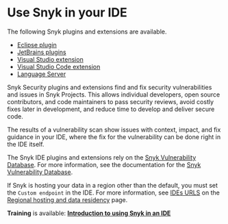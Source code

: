 # Use Snyk in your IDE

The following Snyk plugins and extensions are available.

* [Eclipse plugin](eclipse-plugin/)
* [JetBrains plugins](jetbrains-plugins/)
* [Visual Studio extension](visual-studio-extension/)
* [Visual Studio Code extension](visual-studio-code-extension/)
* [Language Server](language-server.md)

Snyk Security plugins and extensions find and fix security vulnerabilities and issues in Snyk Projects. This allows individual developers, open source contributors, and code maintainers to pass security reviews, avoid costly fixes later in development, and reduce time to develop and deliver secure code.

The results of a vulnerability scan show issues with context, impact, and fix guidance in your IDE, where the fix for the vulnerability can be done right in the IDE itself.

The Snyk IDE plugins and extensions rely on the [Snyk Vulnerability Database](https://security.snyk.io/). For more information, see the documentation for the [Snyk Vulnerability Database](../../scan-applications/snyk-open-source/manage-vulnerabilities/snyk-vulnerability-database.md).

If Snyk is hosting your data in a region other than the default, you must set the `Custom endpoint` in the IDE. For more information, see [IDEs URLS](../../more-info/data-residency-at-snyk.md#ides-urls) on the [Regional hosting and data residency](../../more-info/data-residency-at-snyk.md) page.

**Training** is available: [**Introduction to using Snyk in an IDE**](https://training.snyk.io/courses/introduction-to-using-snyk-in-an-ide)
